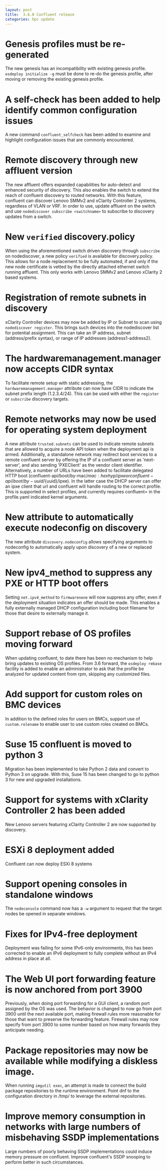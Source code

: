 ```yaml
---
layout: post
title:  3.6.0 Confluent release
categories: hpc update
---
```


# Genesis profiles must be re-generated

The new genesis has an incompatibility with existing genesis profile.  `osdeploy initialize -g` must
be done to re-do the genesis profile, after moving or removing the existing genesis profile.

# A self-check has been added to help identify common configuration issues

A new command `confluent_selfcheck` has been added to examine and highlight configuration issues that
are commonly encountered.

# Remote discovery through new affluent version

The new affluent offers expanded capabilities for auto-detect and enhanced security of discovery.  This also enables
the switch to extend the reach of confluent discovery to routed networks.  With this feature, confluent can discover Lenovo SMMv2 and xClarity Controller 2 systems, regardless of VLAN or VRF.
In order to use, update affluent on the switch and use `nodediscover subscribe <switchname>` to subscribe to discovery updates from a switch.

# New `verified` discovery.policy

When using the aforementioned switch driven discovery through `subscribe` on nodediscover, a new policy `verified` is available for discovery.policy.  This allows for a node replacement to be fully automated,
if and only if the new node certificate is vetted by the directly attached ethernet switch running affluent.  This only works with Lenovo SMMv2 and Lenovo xClarity 2 based systems.

# Registration of remote subnets in discovery

xClarity Controller devices may now be added by IP or Subnet to scan using `nodediscover register`.  This brings such
devices into the nodediscover list for potential assignment.  This can take an IP address, subnet (address/prefix syntax), or
range of IP addresses (address1-address2).

# The hardwaremanagement.manager now accepts CIDR syntax

To facilitate remote setup with static addressing, the `hardwaremanagement.manager` attribute can now have CIDR to indicate
the subnet prefix length (1.2.3.4/24).  This can be used with either the `register` or `subscribe` discovery targets.

# Remote networks may now be used for operating system deployment

A new attribute `trusted.subnets` can be used to indicate remote subnets that are allowed to acquire a node API token when the deployment api is armed.  Additionally, a standalone network may redirect boot services to a remote confluent server by offering the IP of a confluent server as 'next-server', and also sending 'PXEClient' as the vendor client identifier. Alternatively, a
number of URLs have been added to facilitate delegated HTTP boot (confluent-api/boot/by-mac/${mac:hexhyp}/ipxe or confluent-api/boot/by-uuid/${uuid}/ipxe).  In the latter case the DHCP server can offer an ipxe client that url and confluent will handle
routing to the correct profile.  This is supported in select profiles, and currently requires confluent=<confluent ip> in the
profile.yaml indicated kernel arguments.

# New attribute to automatically execute nodeconfig on discovery

The new attribute `discovery.nodeconfig` allows specifying arguments to nodeconfig to automatically apply upon discovery
of a new or replaced system.

# New ipv4_method to suppress any PXE or HTTP boot offers

Setting `net.ipv4_method` to `firmwarenone` will now suppress any offer, even if the deployment situation indicates an offer
should be made. This enables a fully externally managed DHCP configuration including boot filename for those that desire
to externally manage it.

# Support rebase of OS profiles moving forward

When updating confluent, to date there has been no mechanism to help bring updates to existing OS profiles.  From 3.6 forward,
the `osdeploy rebase` facility is added to enable an administrator to ask that the profile be analyzed for updated content
from rpm, skipping any customized files.


# Add support for custom roles on BMC devices

In addition to the defined roles for users on BMCs, support use of `custom.rolename` to enable user to use custom roles created on BMCs.

# Suse 15 confluent is moved to python 3

Migration has been implemented to take Python 2 data and convert to Python 3 on upgrade.  With this, Suse 15 has been changed
to go to python 3 for new and upgraded installations.

# Support for systems with xClarity Controller 2 has been added

New Lenovo servers featuring xClarity Controller 2 are now supported by discovery.

# ESXi 8 deployment added

Confluent can now deploy ESXi 8 systems

# Support opening consoles in standalone windows

The `nodeconsole` command now has a `-w` argument to request that the target nodes be opened in separate windows.

# Fixes for IPv4-free deployment

Deployment was failing for some IPv6-only environments, this has been corrected to enable an IPv6 deployment to fully complete
without an IPv4 address in place at all.

# The Web UI port forwarding feature is now anchored from port 3900

Previously, when doing port forwarding for a GUI client, a random port assigned by the OS was used. The behavior is changed
to now go from port 3900 until the next available port, making firewall rules more reasonable for those that
want to preserve the forwarding feature.  Firewall rules may now specify from port 3900 to some number based on how
many forwards they anticipate needing.

# Package repositories may now be available while modifying a diskless image.

When running `imgutil exec`, an attempt is made to connect the build package repositories to the runtime environment.
Point dnf to the configuration directory in /tmp/ to leverage the external repositories.

# Improve memory consumption in networks with large numbers of misbehaving SSDP implementations

Large numbers of poorly behaving SSDP implementations could induce memory pressure on confluent.  Improve confluent's SSDP
snooping to perform better in such circumstances.


